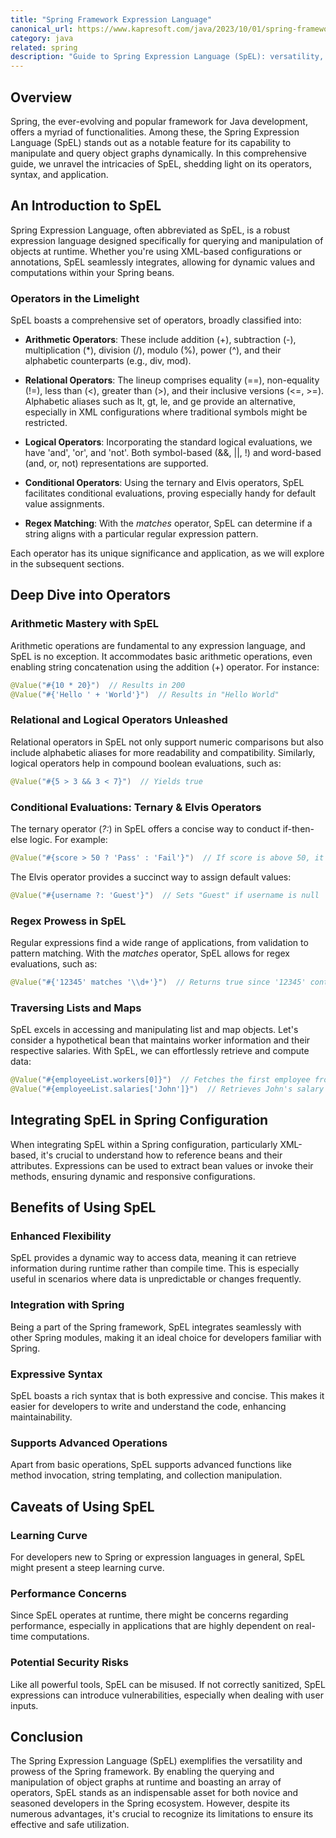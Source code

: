 ```yaml
---
title: "Spring Framework Expression Language"
canonical_url: https://www.kapresoft.com/java/2023/10/01/spring-framework-expression-language.html
category: java
related: spring
description: "Guide to Spring Expression Language (SpEL): versatility, strengths, and limitations in the Spring ecosystem."
---
```


## Overview

Spring, the ever-evolving and popular framework for Java development, offers a myriad of functionalities. Among these, the Spring Expression Language (SpEL) stands out as a notable feature for its capability to manipulate and query object graphs dynamically. In this comprehensive guide, we unravel the intricacies of SpEL, shedding light on its operators, syntax, and application.

<!--excerpt-->

## An Introduction to SpEL
Spring Expression Language, often abbreviated as SpEL, is a robust expression language designed specifically for querying and manipulation of objects at runtime. Whether you're using XML-based configurations or annotations, SpEL seamlessly integrates, allowing for dynamic values and computations within your Spring beans.

### Operators in the Limelight
SpEL boasts a comprehensive set of operators, broadly classified into:

- **Arithmetic Operators**: <span>These include addition (+), subtraction (-), multiplication (*), division (/), modulo (%), power (^), and their alphabetic counterparts (e.g., div, mod)</span>.

- **Relational Operators**: <span>The lineup comprises equality (==), non-equality (!=), less than (<), greater than (>), and their inclusive versions (<=, >=). Alphabetic aliases such as lt, gt, le, and ge provide an alternative, especially in XML configurations where traditional symbols might be restricted.</span>

- **Logical Operators**: <span>Incorporating the standard logical evaluations, we have 'and', 'or', and 'not'. Both symbol-based (&&, ||, !) and word-based (and, or, not) representations are supported.</span>

- **Conditional Operators**: Using the ternary and Elvis operators, SpEL facilitates conditional evaluations, proving especially handy for default value assignments.

- **Regex Matching**: With the _matches_ operator, SpEL can determine if a string aligns with a particular regular expression pattern.

Each operator has its unique significance and application, as we will explore in the subsequent sections.

## Deep Dive into Operators
### Arithmetic Mastery with SpEL
Arithmetic operations are fundamental to any expression language, and SpEL is no exception. <span>It accommodates basic arithmetic operations, even enabling string concatenation using the addition (+) operator</span>. For instance:
```java
@Value("#{10 * 20}")  // Results in 200
@Value("#{'Hello ' + 'World'}")  // Results in "Hello World"
```
### Relational and Logical Operators Unleashed
Relational operators in SpEL not only support numeric comparisons but also include alphabetic aliases for more readability and compatibility. Similarly, logical operators help in compound boolean evaluations, such as:
```java
@Value("#{5 > 3 && 3 < 7}")  // Yields true
```

### Conditional Evaluations: Ternary & Elvis Operators
The ternary operator (_?:_) in SpEL offers a concise way to conduct if-then-else logic. For example:
```java
@Value("#{score > 50 ? 'Pass' : 'Fail'}")  // If score is above 50, it results in "Pass"
```
The Elvis operator provides a succinct way to assign default values:
```java
@Value("#{username ?: 'Guest'}")  // Sets "Guest" if username is null
```

### Regex Prowess in SpEL
Regular expressions find a wide range of applications, from validation to pattern matching. With the _matches_ operator, SpEL allows for regex evaluations, such as:
```java
@Value("#{'12345' matches '\\d+'}")  // Returns true since '12345' contains only digits
```

### Traversing Lists and Maps
SpEL excels in accessing and manipulating list and map objects. Let's consider a hypothetical bean that maintains worker information and their respective salaries. With SpEL, we can effortlessly retrieve and compute data:
```java
@Value("#{employeeList.workers[0]}")  // Fetches the first employee from the list
@Value("#{employeeList.salaries['John']}")  // Retrieves John's salary from the map
```

## Integrating SpEL in Spring Configuration
When integrating SpEL within a Spring configuration, particularly XML-based, it's crucial to understand how to reference beans and their attributes. Expressions can be used to extract bean values or invoke their methods, ensuring dynamic and responsive configurations.

## Benefits of Using SpEL

### Enhanced Flexibility
SpEL provides a dynamic way to access data, meaning it can retrieve information during runtime rather than compile time. This is especially useful in scenarios where data is unpredictable or changes frequently.

### Integration with Spring
Being a part of the Spring framework, SpEL integrates seamlessly with other Spring modules, making it an ideal choice for developers familiar with Spring.

### Expressive Syntax
SpEL boasts a rich syntax that is both expressive and concise. This makes it easier for developers to write and understand the code, enhancing maintainability.

### Supports Advanced Operations
Apart from basic operations, SpEL supports advanced functions like method invocation, string templating, and collection manipulation.

## Caveats of Using SpEL

### Learning Curve
For developers new to Spring or expression languages in general, SpEL might present a steep learning curve.

### Performance Concerns
Since SpEL operates at runtime, there might be concerns regarding performance, especially in applications that are highly dependent on real-time computations.

### Potential Security Risks
Like all powerful tools, SpEL can be misused. If not correctly sanitized, SpEL expressions can introduce vulnerabilities, especially when dealing with user inputs.

## Conclusion

The Spring Expression Language (SpEL) exemplifies the versatility and prowess of the Spring framework. By enabling the querying and manipulation of object graphs at runtime and boasting an array of operators, SpEL stands as an indispensable asset for both novice and seasoned developers in the Spring ecosystem. However, despite its numerous advantages, it's crucial to recognize its limitations to ensure its effective and safe utilization.




